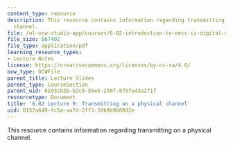 ```yaml
---
content_type: resource
description: This resource contains information regarding transmitting on a physical
  channel.
file: /ol-ocw-studio-app/courses/6-02-introduction-to-eecs-ii-digital-communication-systems-fall-2012/0157a649fc5aaa7d2ff318b9b9b80d2e_MIT6_02F12_lec09.pdf
file_size: 867402
file_type: application/pdf
learning_resource_types:
- Lecture Notes
license: https://creativecommons.org/licenses/by-nc-sa/4.0/
ocw_type: OCWFile
parent_title: Lecture Slides
parent_type: CourseSection
parent_uid: 6293cb2b-b2c9-55e5-230f-875fa43a271f
resourcetype: Document
title: '6.02 Lecture 9: Transmitting on a physical channel'
uid: 0157a649-fc5a-aa7d-2ff3-18b9b9b80d2e
---
```

This resource contains information regarding transmitting on a physical channel.